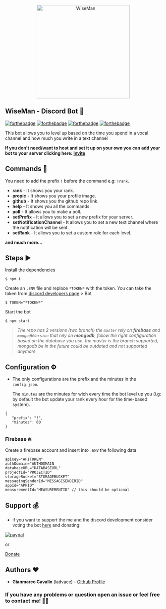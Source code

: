 <p align="center">
    <img width="300" height="auto" src="https://i.imgur.com/yCFscwQ.png" alt="WiseMan" />
</p>

## WiseMan - Discord Bot 🤖

[![forthebadge](https://forthebadge.com/images/badges/gluten-free.svg)](https://forthebadge.com) [![forthebadge](https://forthebadge.com/images/badges/made-with-crayons.svg)](https://forthebadge.com) [![forthebadge](https://forthebadge.com/images/badges/made-with-javascript.svg)](https://forthebadge.com) [![forthebadge](https://forthebadge.com/images/badges/built-with-love.svg)](https://forthebadge.com)

This bot allows you to level up based on the time you spend in a vocal channel and how much you write in a text channel

**If you don't need/want to host and set it up on your own you can add your bot to your server clicking here:
[Invite](https://discord.com/oauth2/authorize?client_id=589693244456042497&scope=bot&permissions=2147483639)**

## Commands 🎨

You need to add the prefix `!` before the command e.g: `!rank`.

- **rank** - It shows you your rank.
- **propic** - It shows you your profile image.
- **github** - It shows you the github repo link.
- **help** - It shows you all the commands.
- **poll** - It allows you to make a poll.
- **setPrefix** - It allows you to set a new prefix for your server.
- **setNotificationChannel** - It allows you to set a new text channel where the notification will be sent.
- **setRank** - It allows you to set a custom role for each level.

**and much more...**

## Steps ▶️

Install the dependencies

```
$ npm i
```

Create an `.ENV` file and replace `*TOKEN*` with the token.
You can take the token from [discord developers page](https://discordapp.com/developers/applications/) > Bot

```
$ TOKEN="*TOKEN*"
```

Start the bot

```
$ npm start
```

> *The repo has 2 versions (two branch) the ```master``` rely on **firebase** and ```mongodbVersion``` that rely on **mongodb**, follow the right configuration based on the database you use.
> the master is the branch supported, mongodb be in the future could be outdated and not supported anymore*

## Configuration ⚙️

- The only configurations are the prefix and the minutes in the `config.json`.

  The `minutes` are the minutes for wich every time the bot level up you (i.g: by default the bot update your rank every hour for the time-based system).

```
{
   "prefix": "!",
   "minutes": 60
}
```

### Firebase 🔥

Create a firebase account and insert into `.ENV` the following data

```
apiKey="APITOKEN"
authDomain="AUTHDOMAIN
databaseURL="DATABASEURL"
projectId="PROJECTID"
storageBucket="STORAGEBUCKET"
messagingSenderId="MESSAGESENDERID"
appId="APPID"
measurementId="MEASUREMENTID" // this should be optional
```


## Support 💰

- if you want to support the me and the discord development consider voting the bot [here](https://top.gg/bot/589693244456042497) and
donating:


[![paypal](https://www.paypalobjects.com/en_US/i/btn/btn_donateCC_LG.gif)](https://www.paypal.com/cgi-bin/webscr?cmd=_s-xclick&hosted_button_id=WJWDBJENVNGHE)

or 

[Donate](https://ko-fi.com/ladvace)




## Authors ❤️

- **Gianmarco Cavallo** (ladvace) - [Github Profile](https://github.com/Ladvace)

### If you have any problems or question open an issue or feel free to contact me! 🔧😃
